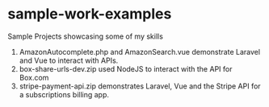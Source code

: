 # sample-work-examples
Sample Projects showcasing some of my skills
1. AmazonAutocomplete.php and AmazonSearch.vue demonstrate Laravel and Vue to interact with APIs.
2. box-share-urls-dev.zip used NodeJS to interact with the API for Box.com
3. stripe-payment-api.zip demonstrates Laravel, Vue and the Stripe API for a subscriptions billing app.
